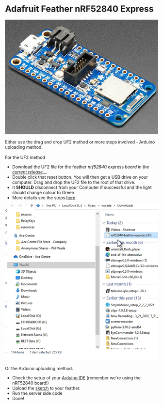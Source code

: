 # Adafruit Feather nRF52840 Express

![](<../../.gitbook/assets/image (2).png>)

Either use the drag and drop UF2 method or more steps involved - Arduino uploading method.\
\
For the UF2 method

* Download the UF2 file for the feather _nrf52840_ express _board in the_ [_current release_](http://github.com/acecentre/relaykeys/releases/latest)\_\_
* Double click that reset button. You will then get a USB drive on your computer. Drag and drop the UF2 file to the root of that drive.
* It **SHOULD** disconnect from your Computer if successful and the light should change colour to Green
* More details see the steps [here](https://learn.adafruit.com/adafruit-metro-m0-express/uf2-bootloader-details#entering-bootloader-mode-2929745)

![](../../.gitbook/assets/uf2drag-drop.gif)

Or the Arduino uploading method.

* Check the setup of your [Arduino IDE](https://learn.adafruit.com/bluefruit-nrf52-feather-learning-guide/arduino-bsp-setup) (remember we're using the nRF52840 board!)
* Upload the [sketch](../../../../arduino/arduino\_nRF52840/arduino\_nRF52840.ino) to your feather.
* Run the server side code
* Done!
